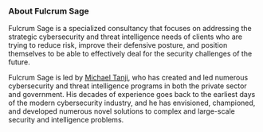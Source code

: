 ### About Fulcrum Sage

Fulcrum Sage is a specialized consultancy that focuses on addressing the strategic cybersecurity and threat intelligence needs of clients who are trying to reduce risk, improve their defensive posture, and position themselves to be able to effectively deal for the security challenges of the future.

Fulcrum Sage is led by [Michael Tanji](https://www.linkedin.com/in/mtanji/), who has created and led numerous cybersecurity and threat intelligence programs in both the private sector and government. His decades of experience goes back to the earliest days of the modern cybersecurity industry, and he has envisioned, championed, and developed numerous novel solutions to complex and large-scale security and intelligence problems.

